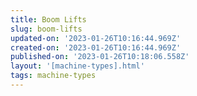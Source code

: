 ```yaml
---
title: Boom Lifts
slug: boom-lifts
updated-on: '2023-01-26T10:16:44.969Z'
created-on: '2023-01-26T10:16:44.969Z'
published-on: '2023-01-26T10:18:06.558Z'
layout: '[machine-types].html'
tags: machine-types
---
```



